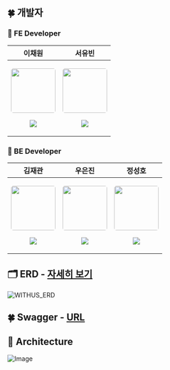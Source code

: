 ## 🍀 개발자
### 🌆 FE Developer 
| 이채원 | 서유빈 |
| --- | --- |
| <p align="center"><img src="https://avatars.githubusercontent.com/cindy-chaewon" width="100" height="100" style="border-radius: 5%;"></p><p align="center"><a href="https://github.com/cindy-chaewon"><img src="https://img.shields.io/badge/cindy-chaewon-181717?style=for-the-social&logo=github&logoColor=white"/></a></p> | <p align="center"><img src="https://avatars.githubusercontent.com/alwubin" width="100" height="100" style="border-radius: 5%;"></p><p align="center"><a href="https://github.com/alwubin"><img src="https://img.shields.io/badge/alwubin-181717?style=for-the-social&logo=github&logoColor=white"/></a></p> |

### 🌃 BE Developer 
| 김재관 | 우은진 | 정성호
| --- | --- | --- |
| <p align="center"><img src="https://avatars.githubusercontent.com/KJaeKwan" width="100" height="100" style="border-radius: 5%;"></p><p align="center"><a href="https://github.com/KJaeKwan"><img src="https://img.shields.io/badge/KJaeKwan-181717?style=for-the-social&logo=github&logoColor=white"/></a></p> | <p align="center"><img src="https://avatars.githubusercontent.com/EunjinWoo" width="100" height="100" style="border-radius: 5%;"></p><p align="center"><a href="https://github.com/EunjinWoo"><img src="https://img.shields.io/badge/EunjinWoo-181717?style=for-the-social&logo=github&logoColor=white"/></a></p> | <p align="center"><img src="https://avatars.githubusercontent.com/seongho5356" width="100" height="100" style="border-radius: 5%;"></p><p align="center"><a href="https://github.com/seongho5356"><img src="https://img.shields.io/badge/Seongho5356-181717?style=for-the-social&logo=github&logoColor=white"/></a></p>

## 🗂 ERD - [자세히 보기](https://www.erdcloud.com/d/53shEr4XF7kryRDSa)
![WITHUS_ERD](https://github.com/user-attachments/assets/f3010820-6977-4433-b1b0-f36370d50b47)


## 🍀 Swagger - [URL](https://jk-project.site/swagger-ui/index.html)

## 🏦 Architecture
![Image](https://github.com/user-attachments/assets/b26062be-9638-4d94-9dd5-fae70672fa9b)
